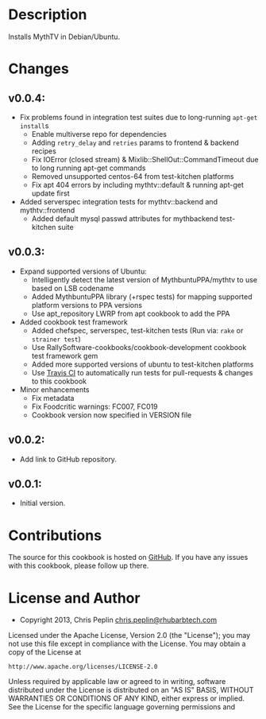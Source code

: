 Description
===========

Installs MythTV in Debian/Ubuntu.

Changes
=======

## v0.0.4:

* Fix problems found in integration test suites due to long-running `apt-get install`s
  * Enable multiverse repo for dependencies
  * Adding `retry_delay` and `retries` params to frontend & backend recipes
  * Fix IOError (closed stream) & Mixlib::ShellOut::CommandTimeout due to long running apt-get commands
  * Removed unsupported centos-64 from test-kitchen platforms
  * Fix apt 404 errors by including mythtv::default & running apt-get update first
* Added serverspec integration tests for mythtv::backend and mythtv::frontend
  * Added default mysql passwd attributes for mythbackend test-kitchen suite

## v0.0.3:

* Expand supported versions of Ubuntu:
  * Intelligently detect the latest version of MythbuntuPPA/mythtv to use based on LSB codename
  * Added MythbuntuPPA library (+rspec tests) for mapping supported platform versions to PPA versions
  * Use apt\_repository LWRP from apt cookbook to add the PPA
* Added cookbook test framework
  * Added chefspec, serverspec, test-kitchen tests (Run via: `rake` or `strainer test`)
  * Use RallySoftware-cookbooks/cookbook-development cookbook test framework gem
  * Added more supported versions of ubuntu to test-kitchen platforms
  * Use [Travis CI](http://travis-ci.org) to automatically run tests for pull-requests & changes to this cookbook
* Minor enhancements
  * Fix metadata
  * Fix Foodcritic warnings: FC007, FC019
  * Cookbook version now specified in VERSION file

## v0.0.2:

* Add link to GitHub repository.

## v0.0.1:

* Initial version.

Contributions
======

The source for this cookbook is hosted on
[GitHub](https://github.com/peplin/mythtv-cookbook). If you have any issues with
this cookbook, please follow up there.

License and Author
==================

* Copyright 2013, Chris Peplin <chris.peplin@rhubarbtech.com>

Licensed under the Apache License, Version 2.0 (the "License");
you may not use this file except in compliance with the License.
You may obtain a copy of the License at

    http://www.apache.org/licenses/LICENSE-2.0

Unless required by applicable law or agreed to in writing, software
distributed under the License is distributed on an "AS IS" BASIS,
WITHOUT WARRANTIES OR CONDITIONS OF ANY KIND, either express or implied.
See the License for the specific language governing permissions and
